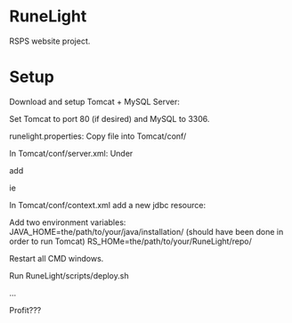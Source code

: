# RuneLight

RSPS website project.



# Setup

Download and setup Tomcat + MySQL Server:

Set Tomcat to port 80 (if desired) and MySQL to 3306.


runelight.properties:
Copy file into Tomcat/conf/


In Tomcat/conf/server.xml:
Under <Host name="localhost" appBase="webapps"
            unpackWARs="true" autoDeploy="true">

add

<Context path="" docBase="runelight-RUNELIGHTVERSIONHERE" debug="0" reloadable="true" />

ie

<Context path="" docBase="runelight-0.0.1" debug="0" reloadable="true" />


In Tomcat/conf/context.xml add a new jdbc resource:

<Resource name="jdbc/runelight" auth="Container"
		  type="javax.sql.DataSource" 
		  username="root" password="mysql"
		  driverClassName="com.mysql.jdbc.Driver"
		  url="jdbc:mysql://127.0.0.1:3306/runelight" 
		  maxActive="15" maxIdle="3" />
		  

Add two environment variables:
JAVA_HOME=the/path/to/your/java/installation/ (should have been done in order to run Tomcat)
RS_HOMe=the/path/to/your/RuneLight/repo/

Restart all CMD windows.


Run RuneLight/scripts/deploy.sh


...


Profit???
